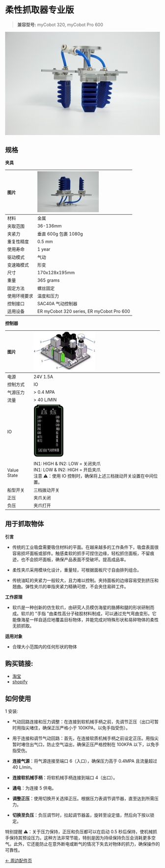 # 柔性抓取器专业版

> **兼容型号:** myCobot 320, myCobot Pro 600

<img src="../../../resources/1-ProductIntroduction/1.4/1.4.1-Gripper/4-FlexibleGripper/柔性夹爪1.JPG" alt="img-1" width="800" height="auto" /> <br>

## 规格

**夹具**

| **图片**     | <img src="../../../resources/1-ProductIntroduction/1.4/1.4.1-Gripper/4-FlexibleGripper/柔性夹爪2.JPG" alt="img-2" width="200" height="auto" /> |
| :----------- | :--------------------------------------------------------------------------------------------------------------------------------------------- |
| 材料         | 金属                                                                                                                                           |
| 夹取范围     | 36-136mm                                                                                                                                       |
| 夹紧力       | 垂直 600g 包裹 1080g                                                                                                                           |
| 重复性精度   | 0.5 mm                                                                                                                                         |
| 使用寿命     | 1 year                                                                                                                                         |
| 驱动模式     | 气动                                                                                                                                           |
| 变速箱模式   | 形变                                                                                                                                           |
| 尺寸         | 170x128x195mm                                                                                                                                  |
| 重量         | 365 grams                                                                                                                                      |
| 固定方法     | 螺丝固定                                                                                                                                       |
| 使用环境要求 | 温度和压力                                                                                                                                     |
| 控制接口     | SAC40A 气动控制器                                                                                                                              |
| 适用设备     | ER myCobot 320 series, ER myCobot Pro 600                                                                                                      |

**控制器**

| **图片**    | <img src="../../../resources/1-ProductIntroduction/1.4/1.4.1-Gripper/4-FlexibleGripper/气动控制器1.jpg" alt="img-2" width="200" height="auto"/>       |
| :---------- | :---------------------------------------------------------------------------------------------------------------------------------------------------- |
| 电源        | 24V 1.5A                                                                                                                                              |
| 控制方式    | IO                                                                                                                                                    |
| 气源压力    | > 0.4 MPA                                                                                                                                             |
| 流量        | > 40 L/MIN                                                                                                                                            |
| IO          | <img src="../../../resources/1-ProductIntroduction/1.4/1.4.1-Gripper/4-FlexibleGripper/气动控制器2.jpg" alt="img-3" width="100" height="auto" /> <br> |
| Value State | IN1: HIGH & IN2: LOW = 关闭夹爪 <br> IN1: LOW & IN2: HIGH = 开启夹爪 <br> 注意 ⚠️：使用 IO 控制时，确保将上述三档拨动开关设置在中间位置。             |
| 船型开关    | 三档拨动开关                                                                                                                                          |
| 正压        | 夹爪关闭                                                                                                                                              |
| 负压        | 夹爪打开                                                                                                                                              |

## 用于抓取物体

**引言**

- 传统的工业吸盘需要吸住材料的平面。在越来越多的工作条件下，吸盘表面很容易损坏面板或部件。触感柔软的抓手可捏住边缘，轻松抓住面板，不留痕迹，也不会损坏面板，确保产品表面不受破坏。提高成品率。

- 柔性夹爪采用模块化设计，重量轻，可根据面板尺寸自由排列组合。

- 传统油缸的夹紧力一般较大，且力难以控制。夹持面板的边缘容易受到挤压和翘曲。弹性夹爪的单指夹紧力精确可控，不会夹住易碎工件。

**工作原理**

- 软爪是一种创新的仿生软爪，由研究人员模仿海星的胳膊和腿的形状研制而成。软爪的 "手指 "由柔性高分子硅胶材料制成，可以通过充气弯曲变形。它能像海星一样自适应地覆盖目标物体，并能完成对特殊形状和易碎物体的柔性无损抓取。

**适用对象**

- 合理大小范围内的任何形状的物体

## 购买链接:

- [淘宝](https://shop504055678.taobao.com)
- [shopify](https://shop.elephantrobotics.com/)

## 如何使用

1 安装: <br>

- 气动回路连接和压力调整：在连接到软机械手柄之前，先调节正压（出口可暂时用指尖堵住，确保正压严格小于 100KPA，以免手指受伤）。

- 用于连接和调节气动回路：首先，在连接软质机械手柄之前设定正压。用指尖暂时堵住出气口，防止空气溢出，确保正压严格控制在 100KPA 以下，以免手指受伤。

- **连接气源**：将气源连接至端口 6（入口），确保压力高于 0.4MPA 且流量超过 40 L/min。
- **连接软机械手柄**：将软机械手柄连接到端口 4（出口）。
- **通电**：为连接 5 供电。
- **调整正压**：使用切换开关选择正压。根据压力表调节调节器，直至达到所需压力。
- **切换至负压**：负压调节时，拉起调节器盖，旋转至设定值，然后向下按以锁定。

特别提醒 ⚠️：关于压力保持，正压和负压都可以在启动 0.5 秒后保持，使机械抓手保持其预设压力。这种方法非常节能，特别是因为持续保持负压会消耗更多空气。此外，它还能防止在意外断电或断气的情况下失去对物体的抓力，确保操作的可靠性。

[← 周边配件页](../README.md#gripper)
